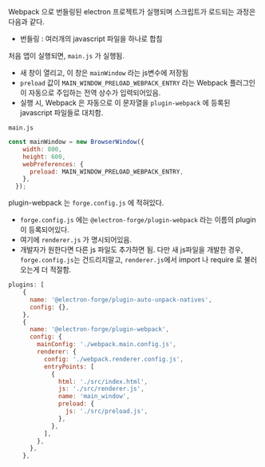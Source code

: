 
Webpack 으로 번들링된 electron 프로젝트가 실행되며 스크립트가 로드되는 과정은 다음과 같다.
- 번들링 : 여러개의 javascript 파일을 하나로 합침


처음 앱이 실행되면, `main.js` 가 실행됨.
- 새 창이 열리고, 이 창은 `mainWindow` 라는 js변수에 저장됨
- `preload` 값이 `MAIN_WINDOW_PRELOAD_WEBPACK_ENTRY` 라는 Webpack 플러그인이 자동으로 주입하는 전역 상수가 입력되어있음.
- 실행 시, Webpack 은 자동으로 이 문자열을 `plugin-webpack` 에 등록된 javascript 파일들로 대치함.

`main.js`
```javascript
const mainWindow = new BrowserWindow({
    width: 800,
    height: 600,
    webPreferences: {
      preload: MAIN_WINDOW_PRELOAD_WEBPACK_ENTRY,
    },
  });
```

plugin-webpack 는 `forge.config.js` 에 적혀있다.
- `forge.config.js` 에는 `@electron-forge/plugin-webpack` 라는 이름의 plugin 이 등록되어있다.
- 여기에 `renderer.js` 가 명시되어있음.
- 개발자가 원한다면 다른 js 파일도 추가하면 됨. 다만 새 js파일을 개발한 경우, `forge.config.js`는 건드리지말고, `renderer.js`에서 import 나 require 로 불러오는게 더 적절함.

```javascript
plugins: [
    {
      name: '@electron-forge/plugin-auto-unpack-natives',
      config: {},
    },
    {
      name: '@electron-forge/plugin-webpack',
      config: {
        mainConfig: './webpack.main.config.js',
        renderer: {
          config: './webpack.renderer.config.js',
          entryPoints: [
            {
              html: './src/index.html',
              js: './src/renderer.js',
              name: 'main_window',
              preload: {
                js: './src/preload.js',
              },
            },
          ],
        },
      },
    },
```